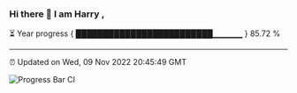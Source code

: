 ### Hi there 👋 I am Harry , 

⏳ Year progress { █████████████████████████▁▁▁▁▁ } 85.72 %

---

⏰ Updated on Wed, 09 Nov 2022 20:45:49 GMT

![Progress Bar CI](https://github.com/duykhang68/duykhang68/workflows/Progress%20Bar%20CI/badge.svg)
